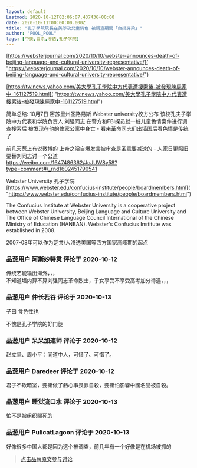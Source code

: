 ```yaml
---
layout: default
Lastmod: 2020-10-12T02:06:07.437436+00:00
date: 2020-10-11T00:00:00.000Z
title: "孔子學院院長在美涉及兒童情色 被調查期間「自掛房梁」"
author: "POOL_POOL"
tags: [中美,自杀,渗透,孔子学院]
---
```


[https://websterjournal.com/2020/10/10/webster-announces-death-of-beijing-language-and-cultural-university-representative/]( "https://websterjournal.com/2020/10/10/webster-announces-death-of-beijing-language-and-cultural-university-representative/")  
  
[https://tw.news.yahoo.com/美大學孔子學院中方代表遭搜索後-被發現陳屍家中-161127519.html]( "https://tw.news.yahoo.com/美大學孔子學院中方代表遭搜索後-被發現陳屍家中-161127519.html")  
  
简单总结: 10月7日 密苏里州圣路易斯 Webster university校方公布 该校孔夫子学院中方代表和学院负责人 刘强同志 在警方和FBI探员就一桩儿童色情案件进行调查搜索后 被发现在他的住家公寓中身亡 - 看来革命同志们出墙国后看色情是传统了  
  
前几天葱上有说微博的 上帝之淫自爆发言被审查是圣意要减速的 - 人家日更照旧 要替刘同志讨一个公道  
https://weibo.com/1647486362/JoJUW8y58?type=comment#\_rnd1602451790541  
  
Webster University 孔子学院   
[https://www.webster.edu/confucius-institute/people/boardmembers.html]( "https://www.webster.edu/confucius-institute/people/boardmembers.html")  
  
The Confucius Institute at Webster University is a cooperative project between Webster University, Beijing Language and Culture University and The Office of Chinese Language Council International of the Chinese Ministry of Education (HANBAN). Webster's Confucius Institute was established in 2008.  
  
2007-08年可以作为芝共/人渗透美国等西方国家高峰期的起点

            
### 品葱用户 **阿斯妙特灵** 评论于 2020-10-12
        
传统艺能输出海外，，，  
不知道墙内算不算刘强同志革命烈士，子女享受不享受高考加分待遇，，，
        


            
### 品葱用户 **仲长若谷** 评论于 2020-10-13
        
子曰 食色性也  
  
不愧是孔子学院的好门徒
        


            
### 品葱用户 **呆呆加速师** 评论于 2020-10-12
        
赵立坚、周小平：同道中人，可惜了、可惜了。
        


            
### 品葱用户 **Daredeer** 评论于 2020-10-12
        
君子不欺暗室，要嘛做了虧心事畏罪自殺，要嘛怕影響中國名譽被自殺。
        


            
### 品葱用户 **睡觉流口水** 评论于 2020-10-13
        
怕不是被组织赐死的
        


            
### 品葱用户 **PulicatLagoon** 评论于 2020-10-13
        
好像很多中国人都是因为这个被调查，前几年有一个好像是在机场被抓的
        






> [点击品葱原文参与讨论](https://pincong.rocks/article/24978)

